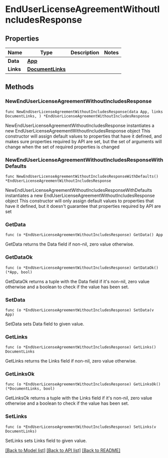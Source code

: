 # EndUserLicenseAgreementWithoutIncludesResponse

## Properties

Name | Type | Description | Notes
------------ | ------------- | ------------- | -------------
**Data** | [**App**](App.md) |  | 
**Links** | [**DocumentLinks**](DocumentLinks.md) |  | 

## Methods

### NewEndUserLicenseAgreementWithoutIncludesResponse

`func NewEndUserLicenseAgreementWithoutIncludesResponse(data App, links DocumentLinks, ) *EndUserLicenseAgreementWithoutIncludesResponse`

NewEndUserLicenseAgreementWithoutIncludesResponse instantiates a new EndUserLicenseAgreementWithoutIncludesResponse object
This constructor will assign default values to properties that have it defined,
and makes sure properties required by API are set, but the set of arguments
will change when the set of required properties is changed

### NewEndUserLicenseAgreementWithoutIncludesResponseWithDefaults

`func NewEndUserLicenseAgreementWithoutIncludesResponseWithDefaults() *EndUserLicenseAgreementWithoutIncludesResponse`

NewEndUserLicenseAgreementWithoutIncludesResponseWithDefaults instantiates a new EndUserLicenseAgreementWithoutIncludesResponse object
This constructor will only assign default values to properties that have it defined,
but it doesn't guarantee that properties required by API are set

### GetData

`func (o *EndUserLicenseAgreementWithoutIncludesResponse) GetData() App`

GetData returns the Data field if non-nil, zero value otherwise.

### GetDataOk

`func (o *EndUserLicenseAgreementWithoutIncludesResponse) GetDataOk() (*App, bool)`

GetDataOk returns a tuple with the Data field if it's non-nil, zero value otherwise
and a boolean to check if the value has been set.

### SetData

`func (o *EndUserLicenseAgreementWithoutIncludesResponse) SetData(v App)`

SetData sets Data field to given value.


### GetLinks

`func (o *EndUserLicenseAgreementWithoutIncludesResponse) GetLinks() DocumentLinks`

GetLinks returns the Links field if non-nil, zero value otherwise.

### GetLinksOk

`func (o *EndUserLicenseAgreementWithoutIncludesResponse) GetLinksOk() (*DocumentLinks, bool)`

GetLinksOk returns a tuple with the Links field if it's non-nil, zero value otherwise
and a boolean to check if the value has been set.

### SetLinks

`func (o *EndUserLicenseAgreementWithoutIncludesResponse) SetLinks(v DocumentLinks)`

SetLinks sets Links field to given value.



[[Back to Model list]](../README.md#documentation-for-models) [[Back to API list]](../README.md#documentation-for-api-endpoints) [[Back to README]](../README.md)


